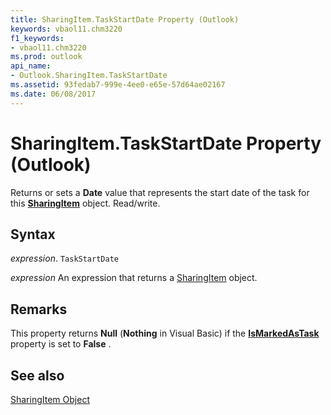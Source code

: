 ```yaml
---
title: SharingItem.TaskStartDate Property (Outlook)
keywords: vbaol11.chm3220
f1_keywords:
- vbaol11.chm3220
ms.prod: outlook
api_name:
- Outlook.SharingItem.TaskStartDate
ms.assetid: 93fedab7-999e-4ee0-e65e-57d64ae02167
ms.date: 06/08/2017
---
```



# SharingItem.TaskStartDate Property (Outlook)

Returns or sets a  **Date** value that represents the start date of the task for this **[SharingItem](Outlook.SharingItem.md)** object. Read/write.


## Syntax

 _expression_. `TaskStartDate`

 _expression_ An expression that returns a [SharingItem](./Outlook.SharingItem.md) object.


## Remarks

This property returns  **Null** (**Nothing** in Visual Basic) if the **[IsMarkedAsTask](Outlook.SharingItem.IsMarkedAsTask.md)** property is set to **False** .


## See also


[SharingItem Object](Outlook.SharingItem.md)

